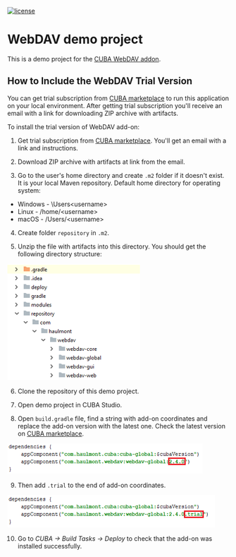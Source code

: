 [![license](https://img.shields.io/badge/license-Apache%20License%202.0-blue.svg?style=flat)](http://www.apache.org/licenses/LICENSE-2.0)

# WebDAV demo project

This is a demo project for the [CUBA WebDAV addon](https://www.cuba-platform.com/marketplace/webdav/).

## How to Include the WebDAV Trial Version 

You can get trial subscription from [CUBA marketplace](https://www.cuba-platform.com/marketplace/webdav/) to run this application on your local environment. After getting trial subscription you'll receive an email with a link for downloading ZIP archive with artifacts.

To install the trial version of WebDAV add-on:
1. Get trial subscription from [CUBA marketplace](https://www.cuba-platform.com/marketplace/webdav/). You'll get an email with a link and instructions.

2. Download ZIP archive with artifacts at link from the email.

3. Go to the user's home directory and create `.m2` folder if it doesn't exist. It is your local Maven repository. Default home directory for operating system:

  * Windows - <root>\Users\<username>
  * Linux - /home/\<username>
  * macOS - /Users/\<username>

4. Create folder `repository` in `.m2`.

5. Unzip the file with artifacts into this directory. You should get the following directory structure:

 ![structure](images/structure.png)
 
6. Clone the repository of this demo project.

7. Open demo project in CUBA Studio.

8. Open `build.gradle` file, find a string with add-on coordinates and replace the add-on version with the latest one. Check the latest version on [CUBA marketplace](https://www.cuba-platform.com/marketplace/webdav/).

 ![version](images/version.png)
 
9. Then add `.trial` to the end of add-on coordinates.

 ![trial](images/trial.png)
 
10. Go to *CUBA -> Build Tasks -> Deploy* to check that the add-on was installed successfully.